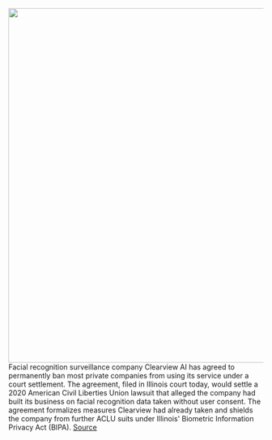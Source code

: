 <img src='https://cdn.vox-cdn.com/thumbor/HyG3DyBnFJKJwOXW_bRbvl6CLyg=/0x0:2040x1360/1200x800/filters:focal(857x517:1183x843)/cdn.vox-cdn.com/uploads/chorus_image/image/70849418/acastro_180730_1777_facial_recognition_0002.0.jpg' width='700px' /><br/>
Facial recognition surveillance company Clearview AI has agreed to permanently ban most private companies from using its service under a court settlement. The agreement, filed in Illinois court today, would settle a 2020 American Civil Liberties Union lawsuit that alleged the company had built its business on facial recognition data taken without user consent. The agreement formalizes measures Clearview had already taken and shields the company from further ACLU suits under Illinois' Biometric Information Privacy Act (BIPA).
<a href='https://www.theverge.com/2022/5/9/23063952/clearview-ai-aclu-settlement-illinois-bipa-injunction-private-companies'> Source <a/>